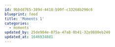 ```yaml
---
id: 9bbdd765-389d-4418-b99f-c33268b296c6
blueprint: feed
title: 'Moments 1'
categories:
  - moments
updated_by: 25de984e-075a-47a8-8b41-32e9880eb240
updated_at: 1646934881
---
```

